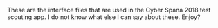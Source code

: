 These are the interface files that are used in the Cyber Spana 2018 test scouting app.
I do not know what else I can say about these. 
Enjoy?
